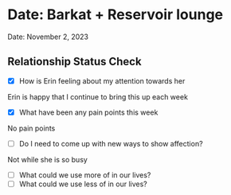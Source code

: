 # Date: Barkat + Reservoir lounge

Date: November 2, 2023

## Relationship Status Check

- [x]  How is Erin feeling about my attention towards her

Erin is happy that I continue to bring this up each week

- [x]  What have been any pain points this week

No pain points

- [ ]  Do I need to come up with new ways to show affection?

Not while she is so busy

- [ ]  What could we use more of in our lives?
- [ ]  What could we use less of in our lives?